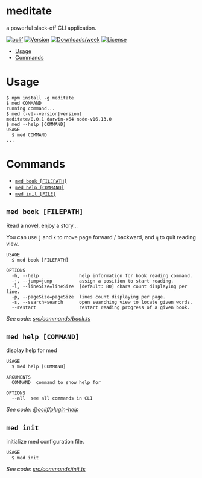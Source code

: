 meditate
========

a powerful slack-off CLI application.

[![oclif](https://img.shields.io/badge/cli-oclif-brightgreen.svg)](https://oclif.io)
[![Version](https://img.shields.io/npm/v/meditate.svg)](https://npmjs.org/package/meditate)
[![Downloads/week](https://img.shields.io/npm/dw/meditate.svg)](https://npmjs.org/package/meditate)
[![License](https://img.shields.io/npm/l/meditate.svg)](https://github.com/ShenQingchuan/meditate/blob/master/package.json)

<!-- toc -->
* [Usage](#usage)
* [Commands](#commands)
<!-- tocstop -->
# Usage
<!-- usage -->
```sh-session
$ npm install -g meditate
$ med COMMAND
running command...
$ med (-v|--version|version)
meditate/0.0.1 darwin-x64 node-v16.13.0
$ med --help [COMMAND]
USAGE
  $ med COMMAND
...
```
<!-- usagestop -->
# Commands
<!-- commands -->
* [`med book [FILEPATH]`](#med-book-filepath)
* [`med help [COMMAND]`](#med-help-command)
* [`med init [FILE]`](#med-init-file)

## `med book [FILEPATH]`

Read a novel, enjoy a story...

You can use `j` and `k` to move page forward / backward, and `q` to quit reading view.

```
USAGE
  $ med book [FILEPATH]

OPTIONS
  -h, --help               help information for book reading command.
  -j, --jump=jump          assign a position to start reading.
  -l, --lineSize=lineSize  [default: 80] chars count displaying per line.
  -p, --pageSize=pageSize  lines count displaying per page.
  -s, --search=search      open searching view to locate given words.
  --restart                restart reading progress of a given book.
```

_See code: [src/commands/book.ts](https://github.com/ShenQingchuan/meditate/blob/v0.0.1/src/commands/book.ts)_

## `med help [COMMAND]`

display help for med

```
USAGE
  $ med help [COMMAND]

ARGUMENTS
  COMMAND  command to show help for

OPTIONS
  --all  see all commands in CLI
```

_See code: [@oclif/plugin-help](https://github.com/oclif/plugin-help/blob/v3.2.4/src/commands/help.ts)_

## `med init`

initialize med configuration file.

```
USAGE
  $ med init
```

_See code: [src/commands/init.ts](https://github.com/ShenQingchuan/meditate/blob/v0.0.1/src/commands/init.ts)_
<!-- commandsstop -->
